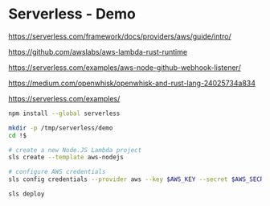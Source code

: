 # Serverless - Demo

https://serverless.com/framework/docs/providers/aws/guide/intro/

https://github.com/awslabs/aws-lambda-rust-runtime

https://serverless.com/examples/aws-node-github-webhook-listener/

https://medium.com/openwhisk/openwhisk-and-rust-lang-24025734a834

https://serverless.com/examples/

```sh
npm install --global serverless

mkdir -p /tmp/serverless/demo
cd !$

# create a new Node.JS Lambda project
sls create --template aws-nodejs

# configure AWS credentials
sls config credentials --provider aws --key $AWS_KEY --secret $AWS_SECRET

sls deploy
```